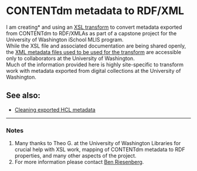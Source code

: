 # CONTENTdm metadata to RDF/XML  
I am creating* and using an [XSL transform](CdmToRDFXML.xsl) to convert metadata exported from CONTENTdm to RDF/XMLAs as part of a capstone project for the University of Washington iSchool MLIS program.  
While the XSL file and associated documentation are being shared openly, the [XML metadata files used to be used for the transform](https://drive.google.com/drive/folders/1rjP59ZSyDvuHaCIoyGJ1AYGPtrsKYHtC?usp=sharing) are accessible only to collaborators at the University of Washington.  
Much of the information provided here is highly site-specific to transform work with metadata exported from digital collections at the University of Washington.  
## See also:
- [Cleaning exported HCL metadata](HCLDataCleaning.md)  

---
### Notes
1. Many thanks to Theo G. at the University of Washington Libraries for crucial help with XSL work, mapping of CONTENTdm metadata to RDF properties, and many other aspects of the project.
2. For more information please contact [Ben Riesenberg](mailto:ries07@uw.edu).
